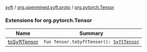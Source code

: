 [syft](../../index.md) / [org.openmined.syft.proto](../index.md) / [org.pytorch.Tensor](./index.md)

### Extensions for org.pytorch.Tensor

| Name | Summary |
|---|---|
| [toSyftTensor](to-syft-tensor.md) | `fun Tensor.toSyftTensor(): `[`SyftTensor`](../-syft-tensor/index.md) |
